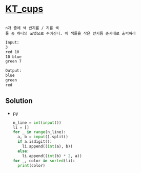 # [KT_cups](https://open.kattis.com/problems/cups)

```en

```

```kr
n개 줄에 색 반지름 / 지름 색
둘 중 하나의 포맷으로 주어진다. 이 색들을 작은 반지름 순서대로 출력하라
```

```txt
Input:
3
red 10
10 blue
green 7

Output:
blue
green
red
```

## Solution

* py

  ```py
  n_line = int(input())
  li = []
  for _ in range(n_line):
    a, b = input().split()
    if a.isdigit():
      li.append((int(a), b))
    else:
      li.append((int(b) * 2, a))
  for _, color in sorted(li):
    print(color)
  ```
